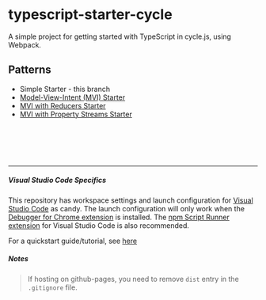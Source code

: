 # typescript-starter-cycle
A simple project for getting started with TypeScript in cycle.js, using Webpack.

## Patterns
* Simple Starter - this branch
* [Model-View-Intent (MVI) Starter](https://github.com/cyclejs-community/typescript-starter-cycle/tree/add-model-view-intent-pattern)
* [MVI with Reducers Starter](https://github.com/cyclejs-community/typescript-starter-cycle/tree/add-reducer-pattern)
* [MVI with Property Streams Starter](https://github.com/cyclejs-community/typescript-starter-cycle/tree/add-property-stream-pattern)

<br>
<br>
<br>
<br>
<hr>

##### Visual Studio Code Specifics
This repository has workspace settings and launch configuration for [Visual Studio Code](https://code.visualstudio.com/) as candy. The launch configuration will only work when the [Debugger for Chrome extension](https://code.visualstudio.com/blogs/2016/02/23/introducing-chrome-debugger-for-vs-code) is installed. The [npm Script Runner extension](https://marketplace.visualstudio.com/items?itemName=eg2.vscode-npm-script) for Visual Studio Code is also recommended.

For a quickstart guide/tutorial, see [here](https://journal.artfuldev.com/cycle-js-quick-start-with-typescript-and-webpack-in-visual-studio-code-e562a009e9d6#.qpn2b7vkl)

##### Notes
> If hosting on github-pages, you need to remove `dist` entry in the `.gitignore` file.
